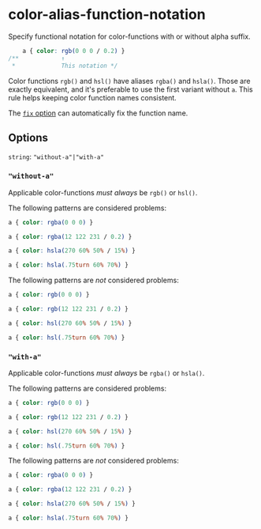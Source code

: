 # color-alias-function-notation

Specify functional notation for color-functions with or without alpha suffix.

<!-- prettier-ignore -->
```css
    a { color: rgb(0 0 0 / 0.2) }
/**            ↑
 *             This notation */
```

Color functions `rgb()` and `hsl()` have aliases `rgba()` and `hsla()`. Those are exactly equivalent, and it's preferable to use the first variant without `a`. This rule helps keeping color function names consistent. 

The [`fix` option](../../../docs/user-guide/options.md#fix) can automatically fix the function name.

## Options

`string`: `"without-a"|"with-a"`

### `"without-a"`

Applicable color-functions _must always_ be `rgb()` or `hsl()`.

The following patterns are considered problems:

<!-- prettier-ignore -->
```css
a { color: rgba(0 0 0) }
```

<!-- prettier-ignore -->
```css
a { color: rgba(12 122 231 / 0.2) }
```

<!-- prettier-ignore -->
```css
a { color: hsla(270 60% 50% / 15%) }
```

<!-- prettier-ignore -->
```css
a { color: hsla(.75turn 60% 70%) }
```

The following patterns are _not_ considered problems:

<!-- prettier-ignore -->
```css
a { color: rgb(0 0 0) }
```

<!-- prettier-ignore -->
```css
a { color: rgb(12 122 231 / 0.2) }
```

<!-- prettier-ignore -->
```css
a { color: hsl(270 60% 50% / 15%) }
```

<!-- prettier-ignore -->
```css
a { color: hsl(.75turn 60% 70%) }
```

### `"with-a"`

Applicable color-functions _must always_ be `rgba()` or `hsla()`.

The following patterns are considered problems:

<!-- prettier-ignore -->
```css
a { color: rgb(0 0 0) }
```

<!-- prettier-ignore -->
```css
a { color: rgb(12 122 231 / 0.2) }
```

<!-- prettier-ignore -->
```css
a { color: hsl(270 60% 50% / 15%) }
```

<!-- prettier-ignore -->
```css
a { color: hsl(.75turn 60% 70%) }
```

The following patterns are _not_ considered problems:

<!-- prettier-ignore -->
```css
a { color: rgba(0 0 0) }
```

<!-- prettier-ignore -->
```css
a { color: rgba(12 122 231 / 0.2) }
```

<!-- prettier-ignore -->
```css
a { color: hsla(270 60% 50% / 15%) }
```

<!-- prettier-ignore -->
```css
a { color: hsla(.75turn 60% 70%) }
```

